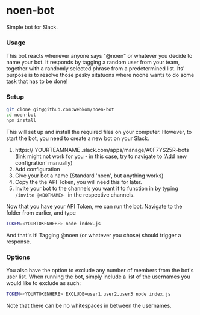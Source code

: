 # noen-bot
Simple bot for Slack. 

### Usage

This bot reacts whenever anyone says "@noen" or whatever you decide to name your bot. It responds by tagging a random user from your team, together with a randomly selected phrase from a predetermined list. Its' purpose is to resolve those pesky sitatuons where noone wants to do some task that has to be done!

### Setup
```bash
git clone git@github.com:webkom/noen-bot
cd noen-bot
npm install
```
This will set up and install the required files on your computer. However, to start the bot, you need to create a new bot on your Slack.

1. https:// YOURTEAMNAME .slack.com/apps/manage/A0F7YS25R-bots (link might not work for you - in this case, try to navigate to 'Add new configration' manually)
2. Add configuration
3. Give your bot a name (Standard 'noen', but anything works)
4. Copy the the API Token, you will need this for later.
5. Invite your bot to the channels you want it to function in by typing ```/invite @<BOTNAME> ``` in the respective channels.

Now that you have your API Token, we can run the bot. Navigate to the folder from earlier, and type
```bash
TOKEN=<YOURTOKENHERE> node index.js
````
And that's it! Tagging @noen (or whatever you chose) should trigger a response.

### Options
You also have the option to exclude any number of members from the bot's user list. When running the bot, simply include a list of the usernames you would like to exclude as such:
```bash
TOKEN=<YOURTOKENHERE> EXCLUDE=user1,user2,user3 node index.js
````
Note that there can be no whitespaces in between the usernames.
